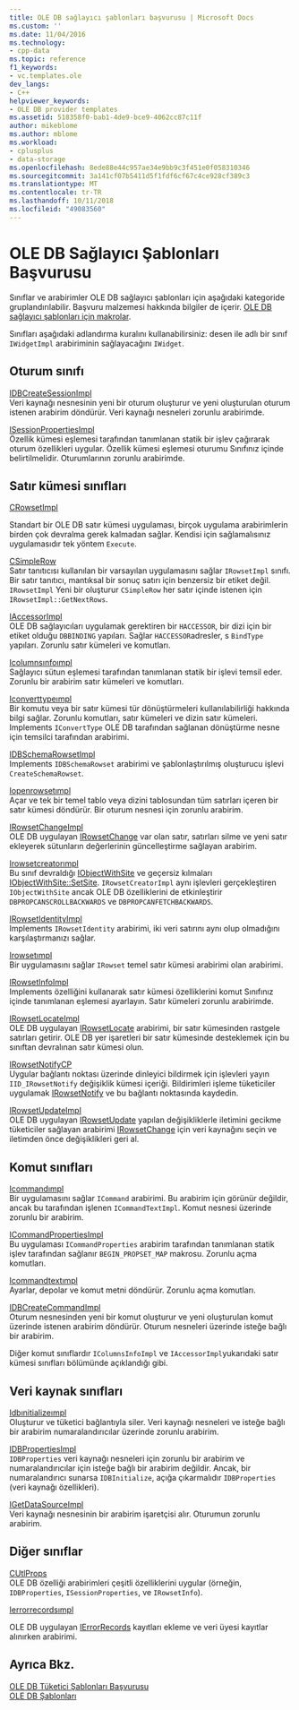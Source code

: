 ```yaml
---
title: OLE DB sağlayıcı şablonları başvurusu | Microsoft Docs
ms.custom: ''
ms.date: 11/04/2016
ms.technology:
- cpp-data
ms.topic: reference
f1_keywords:
- vc.templates.ole
dev_langs:
- C++
helpviewer_keywords:
- OLE DB provider templates
ms.assetid: 518358f0-bab1-4de9-bce9-4062cc87c11f
author: mikeblome
ms.author: mblome
ms.workload:
- cplusplus
- data-storage
ms.openlocfilehash: 8ede88e44c957ae34e9bb9c3f451e0f058310346
ms.sourcegitcommit: 3a141cf07b5411d5f1fdf6cf67c4ce928cf389c3
ms.translationtype: MT
ms.contentlocale: tr-TR
ms.lasthandoff: 10/11/2018
ms.locfileid: "49083560"
---
```

# <a name="ole-db-provider-templates-reference"></a>OLE DB Sağlayıcı Şablonları Başvurusu

Sınıflar ve arabirimler OLE DB sağlayıcı şablonları için aşağıdaki kategoride gruplandırılabilir. Başvuru malzemesi hakkında bilgiler de içerir. [OLE DB sağlayıcı şablonları için makrolar](../../data/oledb/macros-for-ole-db-provider-templates.md).  
  
Sınıfları aşağıdaki adlandırma kuralını kullanabilirsiniz: desen ile adlı bir sınıf `IWidgetImpl` arabiriminin sağlayacağını `IWidget`.  
  
## <a name="session-classes"></a>Oturum sınıfı  

[IDBCreateSessionImpl](../../data/oledb/idbcreatesessionimpl-class.md)<br/>
Veri kaynağı nesnesinin yeni bir oturum oluşturur ve yeni oluşturulan oturum istenen arabirim döndürür. Veri kaynağı nesneleri zorunlu arabirimde.  
  
[ISessionPropertiesImpl](../../data/oledb/isessionpropertiesimpl-class.md)<br/>
Özellik kümesi eşlemesi tarafından tanımlanan statik bir işlev çağırarak oturum özellikleri uygular. Özellik kümesi eşlemesi oturumu Sınıfınız içinde belirtilmelidir. Oturumlarının zorunlu arabirimde.  
  
## <a name="rowset-classes"></a>Satır kümesi sınıfları  

[CRowsetImpl](../../data/oledb/crowsetimpl-class.md)  
  
Standart bir OLE DB satır kümesi uygulaması, birçok uygulama arabirimlerin birden çok devralma gerek kalmadan sağlar. Kendisi için sağlamalısınız uygulamasıdır tek yöntem `Execute`.  
  
[CSimpleRow](../../data/oledb/csimplerow-class.md)<br/>
Satır tanıtıcısı kullanılan bir varsayılan uygulamasını sağlar `IRowsetImpl` sınıfı. Bir satır tanıtıcı, mantıksal bir sonuç satırı için benzersiz bir etiket değil. `IRowsetImpl` Yeni bir oluşturur `CSimpleRow` her satır içinde istenen için `IRowsetImpl::GetNextRows`.  
  
[IAccessorImpl](../../data/oledb/iaccessorimpl-class.md)<br/>
OLE DB sağlayıcıları uygulamak gerektiren bir `HACCESSOR`, bir dizi için bir etiket olduğu `DBBINDING` yapıları. Sağlar `HACCESSOR`adresler, s `BindType` yapıları. Zorunlu satır kümeleri ve komutları.  
  
[Icolumnsınfoımpl](../../data/oledb/icolumnsinfoimpl-class.md)<br/>
Sağlayıcı sütun eşlemesi tarafından tanımlanan statik bir işlevi temsil eder. Zorunlu bir arabirim satır kümeleri ve komutları.  
  
[Iconverttypeımpl](../../data/oledb/iconverttypeimpl-class.md)<br/>
Bir komutu veya bir satır kümesi tür dönüştürmeleri kullanılabilirliği hakkında bilgi sağlar. Zorunlu komutları, satır kümeleri ve dizin satır kümeleri. Implements `IConvertType` OLE DB tarafından sağlanan dönüştürme nesne için temsilci tarafından arabirimi.  
  
[IDBSchemaRowsetImpl](../../data/oledb/idbschemarowsetimpl-class.md)<br/>
Implements `IDBSchemaRowset` arabirimi ve şablonlaştırılmış oluşturucu işlevi `CreateSchemaRowset`.  
  
[Iopenrowsetımpl](../../data/oledb/iopenrowsetimpl-class.md)<br/>
Açar ve tek bir temel tablo veya dizini tablosundan tüm satırları içeren bir satır kümesi döndürür. Bir oturum nesnesi için zorunlu arabirim.  
  
[IRowsetChangeImpl](../../data/oledb/irowsetchangeimpl-class.md)<br/>
OLE DB uygulayan [IRowsetChange](/previous-versions/windows/desktop/ms715790) var olan satır, satırları silme ve yeni satır ekleyerek sütunların değerlerinin güncelleştirme sağlayan arabirim.  
  
[Irowsetcreatorımpl](../../data/oledb/irowsetcreatorimpl-class.md)<br/>
Bu sınıf devraldığı [IObjectWithSite](/windows/desktop/api/ocidl/nn-ocidl-iobjectwithsite) ve geçersiz kılmaları [IObjectWithSite::SetSite](/windows/desktop/api/ocidl/nf-ocidl-iobjectwithsite-setsite). `IRowsetCreatorImpl` aynı işlevleri gerçekleştiren `IObjectWithSite` ancak OLE DB özelliklerini de etkinleştirir `DBPROPCANSCROLLBACKWARDS` ve `DBPROPCANFETCHBACKWARDS`.  
  
[IRowsetIdentityImpl](../../data/oledb/irowsetidentityimpl-class.md)<br/>
Implements `IRowsetIdentity` arabirimi, iki veri satırını aynı olup olmadığını karşılaştırmanızı sağlar.  
  
[Irowsetımpl](../../data/oledb/irowsetimpl-class.md)<br/>
Bir uygulamasını sağlar `IRowset` temel satır kümesi arabirimi olan arabirimi.  
  
[IRowsetInfoImpl](../../data/oledb/irowsetinfoimpl-class.md)<br/>
Implements özelliğini kullanarak satır kümesi özelliklerini komut Sınıfınız içinde tanımlanan eşlemesi ayarlayın. Satır kümeleri zorunlu arabirimde.  
  
[IRowsetLocateImpl](../../data/oledb/irowsetlocateimpl-class.md)<br/>
OLE DB uygulayan [IRowsetLocate](/previous-versions/windows/desktop/ms721190) arabirimi, bir satır kümesinden rastgele satırları getirir. OLE DB yer işaretleri bir satır kümesinde desteklemek için bu sınıftan devralınan satır kümesi olun.  
  
[IRowsetNotifyCP](../../data/oledb/irowsetnotifycp-class.md)<br/>
Uygular bağlantı noktası üzerinde dinleyici bildirmek için işlevleri yayın `IID_IRowsetNotify` değişiklik kümesi içeriği. Bildirimleri işleme tüketiciler uygulamak [IRowsetNotify](/previous-versions/windows/desktop/ms712959) ve bu bağlantı noktasında kaydedin.  
  
[IRowsetUpdateImpl](../../data/oledb/irowsetupdateimpl-class.md)<br/>
OLE DB uygulayan [IRowsetUpdate](/previous-versions/windows/desktop/ms714401) yapılan değişikliklerle iletimini gecikme tüketiciler sağlayan arabirimi [IRowsetChange](/previous-versions/windows/desktop/ms715790) için veri kaynağını seçin ve iletimden önce değişiklikleri geri al.  
  
## <a name="command-classes"></a>Komut sınıfları  

[Icommandımpl](../../data/oledb/icommandimpl-class.md)<br/>
Bir uygulamasını sağlar `ICommand` arabirimi. Bu arabirim için görünür değildir, ancak bu tarafından işlenen `ICommandTextImpl`. Komut nesnesi üzerinde zorunlu bir arabirim.  
  
[ICommandPropertiesImpl](../../data/oledb/icommandpropertiesimpl-class.md)<br/>
Bu uygulaması `ICommandProperties` arabirim tarafından tanımlanan statik işlev tarafından sağlanır `BEGIN_PROPSET_MAP` makrosu. Zorunlu açma komutları.  
  
[Icommandtextımpl](../../data/oledb/icommandtextimpl-class.md)<br/>
Ayarlar, depolar ve komut metni döndürür. Zorunlu açma komutları.  
  
[IDBCreateCommandImpl](../../data/oledb/idbcreatecommandimpl-class.md)<br/>
Oturum nesnesinden yeni bir komut oluşturur ve yeni oluşturulan komut üzerinde istenen arabirim döndürür. Oturum nesneleri üzerinde isteğe bağlı bir arabirim.  
  
Diğer komut sınıflardır `IColumnsInfoImpl` ve `IAccessorImpl`yukarıdaki satır kümesi sınıfları bölümünde açıklandığı gibi.  
  
## <a name="data-source-classes"></a>Veri kaynak sınıfları  

[Idbınitializeımpl](../../data/oledb/idbinitializeimpl-class.md)<br/>
Oluşturur ve tüketici bağlantıyla siler. Veri kaynağı nesneleri ve isteğe bağlı bir arabirim numaralandırıcılar üzerinde zorunlu arabirim.  
  
[IDBPropertiesImpl](../../data/oledb/idbpropertiesimpl-class.md)<br/>
`IDBProperties` veri kaynağı nesneleri için zorunlu bir arabirim ve numaralandırıcılar için isteğe bağlı bir arabirim değildir. Ancak, bir numaralandırıcı sunarsa `IDBInitialize`, açığa çıkarmalıdır `IDBProperties` (veri kaynağı özellikleri).  
  
[IGetDataSourceImpl](../../data/oledb/igetdatasourceimpl-class.md)<br/>
Veri kaynağı nesnesinin bir arabirim işaretçisi alır. Oturumun zorunlu arabirim.  
  
## <a name="other-classes"></a>Diğer sınıflar  

[CUtlProps](../../data/oledb/cutlprops-class.md)<br/>
OLE DB özelliği arabirimleri çeşitli özelliklerini uygular (örneğin, `IDBProperties`, `ISessionProperties`, ve `IRowsetInfo`).  
  
[Ierrorrecordsımpl](../../data/oledb/ierrorrecordsimpl-class.md)  
  
OLE DB uygulayan [IErrorRecords](/previous-versions/windows/desktop/ms718112) kayıtları ekleme ve veri üyesi kayıtlar alınırken arabirimi.  
  
## <a name="see-also"></a>Ayrıca Bkz.  

[OLE DB Tüketici Şablonları Başvurusu](../../data/oledb/ole-db-consumer-templates-reference.md)<br/>
[OLE DB Şablonları](../../data/oledb/ole-db-templates.md)